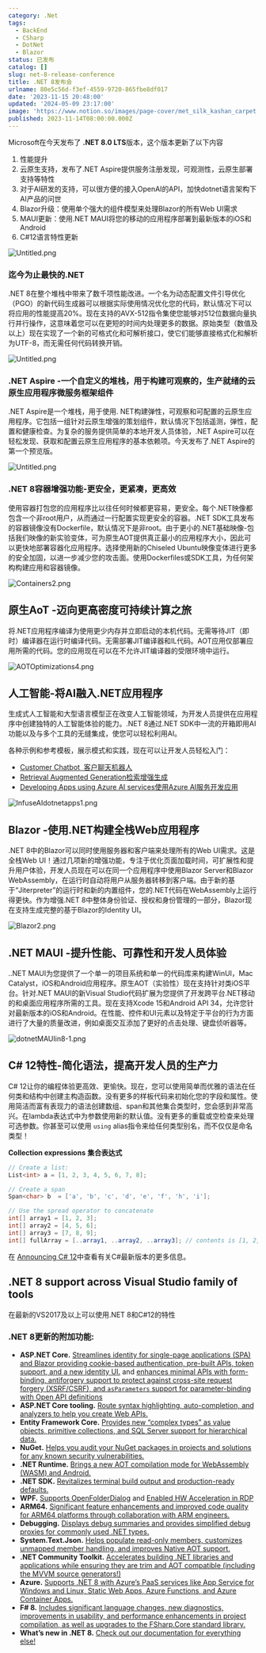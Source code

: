 ```yaml
---
category: .Net
tags:
  - BackEnd
  - CSharp
  - DotNet
  - Blazor
status: 已发布
catalog: []
slug: net-8-release-conference
title: .NET 8发布会
urlname: 80e5c56d-f3ef-4559-9720-865fbe8df017
date: '2023-11-15 20:48:00'
updated: '2024-05-09 23:17:00'
image: 'https://www.notion.so/images/page-cover/met_silk_kashan_carpet.jpg'
published: 2023-11-14T08:00:00.000Z
---
```


Microsoft在今天发布了 **.NET 8.0 LTS**版本，这个版本更新了以下内容

1. 性能提升
2. 云原生支持，发布了.NET Aspire提供服务注册发现，可观测性，云原生部署支持等特性
3. 对于AI研发的支持，可以很方便的接入OpenAI的API，加快dotnet语言架构下AI产品的问世
4. Blazor升级：使用单个强大的组件模型来处理Blazor的所有Web UI需求
5. MAUI更新：使用.NET MAUI将您的移动的应用程序部署到最新版本的iOS和Android
6. C#12语言特性更新

![Untitled.png](https://prod-files-secure.s3.us-west-2.amazonaws.com/5d24fe63-e567-4804-86f9-9fdc62e13082/10cda029-65af-4ea7-b30e-605b2d9e6c57/Untitled.png?X-Amz-Algorithm=AWS4-HMAC-SHA256&X-Amz-Content-Sha256=UNSIGNED-PAYLOAD&X-Amz-Credential=ASIAZI2LB466WXSSDTZI%2F20250413%2Fus-west-2%2Fs3%2Faws4_request&X-Amz-Date=20250413T213337Z&X-Amz-Expires=3600&X-Amz-Security-Token=IQoJb3JpZ2luX2VjEHwaCXVzLXdlc3QtMiJIMEYCIQCdLnk3KkE2Fj7J1zgQKJdwap211m0iJriTJkrisWDuswIhAMuKhSw4Ha0UhjnVFFGYgC5I6naZYYG51r%2BhvFiK3gvxKogECPX%2F%2F%2F%2F%2F%2F%2F%2F%2F%2FwEQABoMNjM3NDIzMTgzODA1IgyDn%2BexSLTE52WIdu4q3AOav2Ca9ZLZJqpPb9RakMv5KB0xkJlUM2lcLydmDoJ5kQ2nHDYFIv11XIFi79lhUoKo%2FudP52aFTxfWq0KgtQ6u0nT9AuHk8mEpGdI0qMBySxa0vQyHbotiRa7Jg0hZ0bZQAxFiMZZ%2FALzvC5uNZRzDh73tLvU9xstyNmYnUTijyB%2B8tbF3ZmGWaC0%2BnEO9ltEkRvK9Rpb393lViTcZJBet24tQvPfjNbIPkSS1pb4P%2Btc8T261zgmdye6PmFYTf7KWByNXfXWtq5DG2Hr1DReuY0nVvZmU%2FZBgHw%2BbNNQ5Cw%2FAxeSj3Na8hD2T5sRUcyIMy9n%2B0UyY5XnBLTPFKYJK%2BlxHBB0v09UaPaZWPtxKUjlTKOpopEB3MZxtRSfzYRVjZTNhVmLi5woIkvBQu4VkvD2vo6my5fr619HDZuuHVWQWpJxTKS4ecCt9SC4Y7M9lyUf9b%2F2sJqXPwWyNZXZDI00Yz%2F%2F5EeXVBaVJ0bXkEbqZVpWPisb7yplfbfnHGJ%2FYwjtkyerlBZ0K13COC6vMt7JdNWDU%2BhuM0HGowcJoGspoEOXNQMq9%2FRjwIqaEVdCOsH%2FaByT8IXdaalS5n0NSpkd2WEPQmWxJZM8KDFJSIVA6pDLvKvAv1EnG2jDlrfC%2FBjqkAYcWpJ9%2Fz7XMLPBHE7cvhTrTS2cB2RzULeG2YX9he7GPseQLApbfFPD2utMcNVf1vw1ZbwB5oogs6%2B2pzavSupOU4u71X661Rd%2F52XVy23Wsbaj3FhOgUNJN63VNLuTiNAUYt1z7e0Ynm1qf%2B1zpiYHdtXqFA0cBE90BzVD6oEiG8D6e10htLTnMSLiufj3%2F9mtF2%2B%2BAlWDagnMzWNDZ%2FKVzuVXE&X-Amz-Signature=7b8b28a8b15cdfb8c8204fcdcb574ba74f9864f91f7750741fa80fab853509fc&X-Amz-SignedHeaders=host&x-id=GetObject)


### **迄今为止最快的.NET**


.NET 8在整个堆栈中带来了数千项性能改进。一个名为动态配置文件引导优化（PGO）的新代码生成器可以根据实际使用情况优化您的代码，默认情况下可以将应用的性能提高20%。现在支持的AVX-512指令集使您能够对512位数据向量执行并行操作，这意味着您可以在更短的时间内处理更多的数据。原始类型（数值及以上）现在实现了一个新的可格式化和可解析接口，使它们能够直接格式化和解析为UTF-8，而无需任何代码转换开销。


![Untitled.png](https://prod-files-secure.s3.us-west-2.amazonaws.com/5d24fe63-e567-4804-86f9-9fdc62e13082/edcbf140-d619-4389-a4a6-f97c113ab9f2/Untitled.png?X-Amz-Algorithm=AWS4-HMAC-SHA256&X-Amz-Content-Sha256=UNSIGNED-PAYLOAD&X-Amz-Credential=ASIAZI2LB466WXSSDTZI%2F20250413%2Fus-west-2%2Fs3%2Faws4_request&X-Amz-Date=20250413T213337Z&X-Amz-Expires=3600&X-Amz-Security-Token=IQoJb3JpZ2luX2VjEHwaCXVzLXdlc3QtMiJIMEYCIQCdLnk3KkE2Fj7J1zgQKJdwap211m0iJriTJkrisWDuswIhAMuKhSw4Ha0UhjnVFFGYgC5I6naZYYG51r%2BhvFiK3gvxKogECPX%2F%2F%2F%2F%2F%2F%2F%2F%2F%2FwEQABoMNjM3NDIzMTgzODA1IgyDn%2BexSLTE52WIdu4q3AOav2Ca9ZLZJqpPb9RakMv5KB0xkJlUM2lcLydmDoJ5kQ2nHDYFIv11XIFi79lhUoKo%2FudP52aFTxfWq0KgtQ6u0nT9AuHk8mEpGdI0qMBySxa0vQyHbotiRa7Jg0hZ0bZQAxFiMZZ%2FALzvC5uNZRzDh73tLvU9xstyNmYnUTijyB%2B8tbF3ZmGWaC0%2BnEO9ltEkRvK9Rpb393lViTcZJBet24tQvPfjNbIPkSS1pb4P%2Btc8T261zgmdye6PmFYTf7KWByNXfXWtq5DG2Hr1DReuY0nVvZmU%2FZBgHw%2BbNNQ5Cw%2FAxeSj3Na8hD2T5sRUcyIMy9n%2B0UyY5XnBLTPFKYJK%2BlxHBB0v09UaPaZWPtxKUjlTKOpopEB3MZxtRSfzYRVjZTNhVmLi5woIkvBQu4VkvD2vo6my5fr619HDZuuHVWQWpJxTKS4ecCt9SC4Y7M9lyUf9b%2F2sJqXPwWyNZXZDI00Yz%2F%2F5EeXVBaVJ0bXkEbqZVpWPisb7yplfbfnHGJ%2FYwjtkyerlBZ0K13COC6vMt7JdNWDU%2BhuM0HGowcJoGspoEOXNQMq9%2FRjwIqaEVdCOsH%2FaByT8IXdaalS5n0NSpkd2WEPQmWxJZM8KDFJSIVA6pDLvKvAv1EnG2jDlrfC%2FBjqkAYcWpJ9%2Fz7XMLPBHE7cvhTrTS2cB2RzULeG2YX9he7GPseQLApbfFPD2utMcNVf1vw1ZbwB5oogs6%2B2pzavSupOU4u71X661Rd%2F52XVy23Wsbaj3FhOgUNJN63VNLuTiNAUYt1z7e0Ynm1qf%2B1zpiYHdtXqFA0cBE90BzVD6oEiG8D6e10htLTnMSLiufj3%2F9mtF2%2B%2BAlWDagnMzWNDZ%2FKVzuVXE&X-Amz-Signature=59a71efe2c1ff017ad44fdf7cd79b5212e08c13fc957507debee32644f965ca6&X-Amz-SignedHeaders=host&x-id=GetObject)


### **.NET Aspire -一个自定义的堆栈，用于构建可观察的，生产就绪的云原生应用程序微服务框架组件**


.NET Aspire是一个堆栈，用于使用. NET构建弹性，可观察和可配置的云原生应用程序。它包括一组针对云原生增强的策划组件，默认情况下包括遥测，弹性，配置和健康检查。为复杂的服务提供简单的本地开发人员体验，.NET Aspire可以在轻松发现、获取和配置云原生应用程序的基本依赖项。今天发布了.NET Aspire的第一个预览版。


![Untitled.png](https://prod-files-secure.s3.us-west-2.amazonaws.com/5d24fe63-e567-4804-86f9-9fdc62e13082/ff6a34d3-ac25-412d-9204-a7263d00528f/Untitled.png?X-Amz-Algorithm=AWS4-HMAC-SHA256&X-Amz-Content-Sha256=UNSIGNED-PAYLOAD&X-Amz-Credential=ASIAZI2LB466WXSSDTZI%2F20250413%2Fus-west-2%2Fs3%2Faws4_request&X-Amz-Date=20250413T213337Z&X-Amz-Expires=3600&X-Amz-Security-Token=IQoJb3JpZ2luX2VjEHwaCXVzLXdlc3QtMiJIMEYCIQCdLnk3KkE2Fj7J1zgQKJdwap211m0iJriTJkrisWDuswIhAMuKhSw4Ha0UhjnVFFGYgC5I6naZYYG51r%2BhvFiK3gvxKogECPX%2F%2F%2F%2F%2F%2F%2F%2F%2F%2FwEQABoMNjM3NDIzMTgzODA1IgyDn%2BexSLTE52WIdu4q3AOav2Ca9ZLZJqpPb9RakMv5KB0xkJlUM2lcLydmDoJ5kQ2nHDYFIv11XIFi79lhUoKo%2FudP52aFTxfWq0KgtQ6u0nT9AuHk8mEpGdI0qMBySxa0vQyHbotiRa7Jg0hZ0bZQAxFiMZZ%2FALzvC5uNZRzDh73tLvU9xstyNmYnUTijyB%2B8tbF3ZmGWaC0%2BnEO9ltEkRvK9Rpb393lViTcZJBet24tQvPfjNbIPkSS1pb4P%2Btc8T261zgmdye6PmFYTf7KWByNXfXWtq5DG2Hr1DReuY0nVvZmU%2FZBgHw%2BbNNQ5Cw%2FAxeSj3Na8hD2T5sRUcyIMy9n%2B0UyY5XnBLTPFKYJK%2BlxHBB0v09UaPaZWPtxKUjlTKOpopEB3MZxtRSfzYRVjZTNhVmLi5woIkvBQu4VkvD2vo6my5fr619HDZuuHVWQWpJxTKS4ecCt9SC4Y7M9lyUf9b%2F2sJqXPwWyNZXZDI00Yz%2F%2F5EeXVBaVJ0bXkEbqZVpWPisb7yplfbfnHGJ%2FYwjtkyerlBZ0K13COC6vMt7JdNWDU%2BhuM0HGowcJoGspoEOXNQMq9%2FRjwIqaEVdCOsH%2FaByT8IXdaalS5n0NSpkd2WEPQmWxJZM8KDFJSIVA6pDLvKvAv1EnG2jDlrfC%2FBjqkAYcWpJ9%2Fz7XMLPBHE7cvhTrTS2cB2RzULeG2YX9he7GPseQLApbfFPD2utMcNVf1vw1ZbwB5oogs6%2B2pzavSupOU4u71X661Rd%2F52XVy23Wsbaj3FhOgUNJN63VNLuTiNAUYt1z7e0Ynm1qf%2B1zpiYHdtXqFA0cBE90BzVD6oEiG8D6e10htLTnMSLiufj3%2F9mtF2%2B%2BAlWDagnMzWNDZ%2FKVzuVXE&X-Amz-Signature=35cecd9b82c2d6836d217a9346d3c45177a7627f1288b1c560ab1086621559d7&X-Amz-SignedHeaders=host&x-id=GetObject)


### **.NET 8容器增强功能-更安全，更紧凑，更高效**


使用容器打包您的应用程序比以往任何时候都更容易，更安全。每个.NET映像都包含一个非root用户，从而通过一行配置实现更安全的容器。.NET SDK工具发布的容器镜像没有Dockerfile，默认情况下是非root。由于更小的.NET基础映像-包括我们映像的新实验变体，可为原生AOT提供真正最小的应用程序大小，因此可以更快地部署容器化应用程序。选择使用新的Chiseled Ubuntu映像变体进行更多的安全加固，以进一步减少您的攻击面。使用Dockerfiles或SDK工具，为任何架构构建应用和容器镜像。


![Containers2.png](https://devblogs.microsoft.com/dotnet/wp-content/uploads/sites/10/2023/11/Containers2.png)


## 原生AoT -迈向更高密度可持续计算之旅


将.NET应用程序编译为使用更少内存并立即启动的本机代码。无需等待JIT（即时）编译器在运行时编译代码。无需部署JIT编译器和IL代码。AOT应用仅部署应用所需的代码。您的应用现在可以在不允许JIT编译器的受限环境中运行。


![AOTOptimizations4.png](https://devblogs.microsoft.com/dotnet/wp-content/uploads/sites/10/2023/11/AOTOptimizations4.png)


## 人工智能-将AI融入.NET应用程序


生成式人工智能和大型语言模型正在改变人工智能领域，为开发人员提供在应用程序中创建独特的人工智能体验的能力。.NET 8通过.NET SDK中一流的开箱即用AI功能以及与多个工具的无缝集成，使您可以轻松利用AI。


各种示例和参考模板，展示模式和实践，现在可以让开发人员轻松入门：

- [Customer Chatbot](https://github.com/dotnet/eShop)[ ](https://github.com/dotnet/eShop)[ 客户聊天机器人](https://github.com/dotnet/eShop)
- [Retrieval Augmented Generation](https://github.com/Azure-Samples/azure-search-openai-demo-csharp)[检索增强生成](https://github.com/Azure-Samples/azure-search-openai-demo-csharp)
- [Developing Apps using Azure AI services](https://devblogs.microsoft.com/dotnet/demystifying-retrieval-augmented-generation-with-dotnet/)[使用Azure AI服务开发应用](https://devblogs.microsoft.com/dotnet/demystifying-retrieval-augmented-generation-with-dotnet/)

![InfuseAIdotnetapps1.png](https://devblogs.microsoft.com/dotnet/wp-content/uploads/sites/10/2023/11/InfuseAIdotnetapps1.png)


## Blazor -使用.NET构建全栈Web应用程序


.NET 8中的Blazor可以同时使用服务器和客户端来处理所有的Web UI需求。这是全栈Web UI！通过几项新的增强功能，专注于优化页面加载时间，可扩展性和提升用户体验，开发人员现在可以在同一个应用程序中使用Blazor Server和Blazor WebAssembly，在运行时自动将用户从服务器转移到客户端。由于新的基于“Jiterpreter”的运行时和新的内置组件，您的.NET代码在WebAssembly上运行得更快。作为增强.NET 8中整体身份验证、授权和身份管理的一部分，Blazor现在支持生成完整的基于Blazor的Identity UI。


![Blazor2.png](https://devblogs.microsoft.com/dotnet/wp-content/uploads/sites/10/2023/11/Blazor2.png)


## .NET MAUI -提升性能、可靠性和开发人员体验


..NET MAUI为您提供了一个单一的项目系统和单一的代码库来构建WinUI，Mac Catalyst，iOS和Android应用程序。原生AOT（实验性）现在支持针对类iOS平台。针对.NET MAUI的新Visual Studio代码扩展为您提供了开发跨平台.NET移动的和桌面应用程序所需的工具。现在支持Xcode 15和Android API 34，允许您针对最新版本的iOS和Android。在性能、控件和UI元素以及特定于平台的行为方面进行了大量的质量改进，例如桌面交互添加了更好的点击处理、键盘侦听器等。


![dotnetMAUIin8-1.png](https://devblogs.microsoft.com/dotnet/wp-content/uploads/sites/10/2023/11/dotnetMAUIin8-1.png)


## C# 12特性-简化语法，提高开发人员的生产力


C# 12让你的编程体验更高效、更愉快。现在，您可以使用简单而优雅的语法在任何类和结构中创建主构造函数。没有更多的样板代码来初始化您的字段和属性。使用简洁而富有表现力的语法创建数组、span和其他集合类型时，您会感到非常高兴。在lambda表达式中为参数使用新的默认值。没有更多的重载或空检查来处理可选参数。你甚至可以使用 `using` alias指令来给任何类型别名，而不仅仅是命名类型！


**Collection expressions** **集合表达式**


```c#
// Create a list:
List<int> a = [1, 2, 3, 4, 5, 6, 7, 8];

// Create a span
Span<char> b  = ['a', 'b', 'c', 'd', 'e', 'f', 'h', 'i'];

// Use the spread operator to concatenate
int[] array1 = [1, 2, 3];
int[] array2 = [4, 5, 6];
int[] array3 = [7, 8, 9];
int[] fullArray = [..array1, ..array2, ..array3]; // contents is [1, 2, 3, 4, 5, 6, 7, 8, 9]
```


在 [Announcing C# 12](https://devblogs.microsoft.com/dotnet/announcing-csharp-12)中查看有关C#最新版本的更多信息。


## .NET 8 support across Visual Studio family of tools


在最新的VS2017及以上可以使用.NET 8和C#12的特性


### .NET 8更新的附加功能:

- **ASP.NET Core.** [Streamlines identity for single-page applications (SPA) and Blazor providing cookie-based authentication, pre-built APIs, token support, and a new identity UI.](https://devblogs.microsoft.com/dotnet/whats-new-with-identity-in-dotnet-8/) and [enhances minimal APIs with form-binding, antiforgery support to protect against cross-site request forgery (XSRF/CSRF), and ](https://learn.microsoft.com/aspnet/core/release-notes/aspnetcore-8.0#minimal-apis)[`asParameters`](https://learn.microsoft.com/aspnet/core/release-notes/aspnetcore-8.0#minimal-apis)[ support for parameter-binding with Open API definitions](https://learn.microsoft.com/aspnet/core/release-notes/aspnetcore-8.0#minimal-apis)
- **ASP.NET Core tooling.** [Route syntax highlighting, auto-completion, and analyzers to help you create Web APIs.](https://devblogs.microsoft.com/dotnet/aspnet-core-route-tooling-dotnet-8/)
- **Entity Framework Core.** [Provides new “complex types” as value objects, primitive collections, and SQL Server support for hierarchical data.](https://devblogs.microsoft.com/dotnet/announcing-ef8-rc2/)
- **NuGet.** [Helps you audit your NuGet packages in projects and solutions for any known security vulnerabilities.](https://learn.microsoft.com/nuget/concepts/auditing-packages)
- **.NET Runtime.** [Brings a new AOT compilation mode for WebAssembly (WASM) and Android.](https://devblogs.microsoft.com/dotnet/announcing-dotnet-8-rc1/#androidstripilafteraot-mode-on-android)
- **.NET SDK.** [Revitalizes terminal build output and production-ready defaults.](https://learn.microsoft.com/dotnet/core/whats-new/dotnet-8#net-sdk)
- **WPF.** [Supports OpenFolderDialog](https://devblogs.microsoft.com/dotnet/wpf-file-dialog-improvements-in-dotnet-8/) and [Enabled HW Acceleration in RDP](https://devblogs.microsoft.com/dotnet/announcing-dotnet-8-rc1/#wpf-hardware-acceleration-in-rdp)
- **ARM64.** [Significant feature enhancements and improved code quality for ARM64 platforms through collaboration with ARM engineers.](https://devblogs.microsoft.com/dotnet/this-arm64-performance-in-dotnet-8/)
- **Debugging.** [Displays debug summaries and provides simplified debug proxies for commonly used .NET types.](https://devblogs.microsoft.com/dotnet/debugging-enhancements-in-dotnet-8/)
- **System.Text.Json.** [Helps populate read-only members, customizes unmapped member handling, and improves Native AOT support.](https://devblogs.microsoft.com/dotnet/system-text-json-in-dotnet-8/)
- **.NET Community Toolkit.** [Accelerates building .NET libraries and applications while ensuring they are trim and AOT compatible (including the MVVM source generators!)](https://devblogs.microsoft.com/dotnet/announcing-the-dotnet-community-toolkit-821/)
- **Azure.** [Supports .NET 8 with Azure’s PaaS services like App Service for Windows and Linux, Static Web Apps, Azure Functions, and Azure Container Apps.](https://aka.ms/appservice-dotnet8)
- **F# 8.** [Includes significant language changes, new diagnostics, improvements in usability, and performance enhancements in project compilation, as well as upgrades to the FSharp.Core standard library.](https://devblogs.microsoft.com/dotnet/announcing-fsharp-8/)
- **What’s new in .NET 8.** [Check out our documentation for everything else!](https://learn.microsoft.com/dotnet/core/whats-new/dotnet-8)
